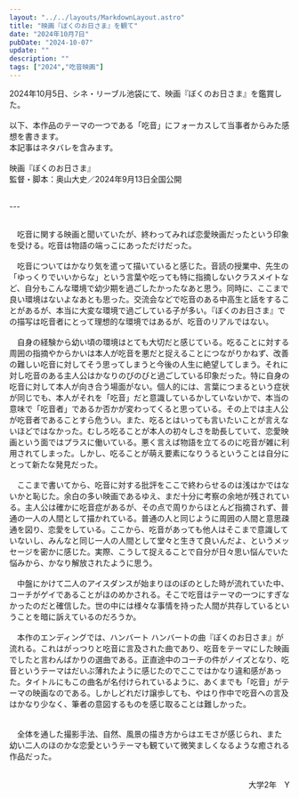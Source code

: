 ```yaml
---
layout: "../../layouts/MarkdownLayout.astro"
title: "映画『ぼくのお日さま』を観て"
date: "2024年10月7日"
pubDate: "2024-10-07"
update: ""
description: ""
tags: ["2024","吃音映画"]
---
```


2024年10月5日、シネ・リーブル池袋にて、映画『ぼくのお日さま』を鑑賞した。
<br>
<br>
以下、本作品のテーマの一つである「吃音」にフォーカスして当事者からみた感想を書きます。
<br>
本記事はネタバレを含みます。
<br>
<br>
映画『ぼくのお日さま』
<br>
監督・脚本：奥山大史／2024年9月13日全国公開
<br>
<br>
<p>---</p>
<br>
&emsp;吃音に関する映画と聞いていたが、終わってみれば恋愛映画だったという印象を受ける。吃音は物語の端っこにあっただけだった。
<br>
<br>
&emsp;吃音についてはかなり気を遣って描いていると感じた。音読の授業中、先生の「ゆっくりでいいからな」という言葉や吃っても特に指摘しないクラスメイトなど、自分もこんな環境で幼少期を過ごしたかったなあと思う。同時に、ここまで良い環境はないよなあとも思った。交流会などで吃音のある中高生と話をすることがあるが、本当に大変な環境で過ごしている子が多い。『ぼくのお日さま』での描写は吃音者にとって理想的な環境ではあるが、吃音のリアルではない。
<br>
<br>
&emsp;自身の経験から幼い頃の環境はとても大切だと感じている。吃ることに対する周囲の指摘やからかいは本人が吃音を悪だと捉えることにつながりかねず、改善の難しい吃音に対してそう思ってしまうと今後の人生に絶望してしまう。それに対し吃音のある主人公はかなりのびのびと過ごしている印象だった。特に自身の吃音に対して本人が向き合う場面がない。個人的には、言葉につまるという症状が同じでも、本人がそれを「吃音」だと意識しているかしていないかで、本当の意味で「吃音者」であるか否かが変わってくると思っている。その上では主人公が吃音者であることすら危うい。また、吃るとはいっても言いたいことが言えないほどではなかった。むしろ吃ることが本人の初々しさを助長していて、恋愛映画という面ではプラスに働いている。悪く言えば物語を立てるのに吃音が雑に利用されてしまった。しかし、吃ることが萌え要素になりうるということは自分にとって新たな発見だった。
<br>
<br>
&emsp;ここまで書いてから、吃音に対する批評をここで終わらせるのは浅はかではないかと恥じた。余白の多い映画であるゆえ、まだ十分に考察の余地が残されている。主人公は確かに吃音症があるが、その点で周りからほとんど指摘されず、普通の一人の人間として描かれている。普通の人と同じように周囲の人間と意思疎通を図り、恋愛をしている。ここから、吃音があっても他人はそこまで意識していないし、みんなと同じ一人の人間として堂々と生きて良いんだよ、というメッセージを密かに感じた。実際、こうして捉えることで自分が日々思い悩んでいた悩みから、かなり解放されたように思う。
<br>
<br>
&emsp;中盤にかけて二人のアイスダンスが始まりほのぼのとした時が流れていた中、コーチがゲイであることがほのめかされる。そこで吃音はテーマの一つにすぎなかったのだと確信した。世の中には様々な事情を持った人間が共存しているということを暗に訴えているのだろうか。
<br>
<br>
&emsp;本作のエンディングでは、ハンバート ハンバートの曲『ぼくのお日さま』が流れる。これはがっつりと吃音に言及された曲であり、吃音をテーマにした映画でしたと言わんばかりの選曲である。正直途中のコーチの件がノイズとなり、吃音というテーマはだいぶ薄れたように感じたのでここではかなり違和感があった。タイトルにもこの曲名が名付けられているように、あくまでも「吃音」がテーマの映画なのである。しかしどれだけ譲歩しても、やはり作中で吃音への言及はかなり少なく、筆者の意図するものを感じ取ることは難しかった。
<br>
<br>
<br>
&emsp;全体を通した撮影手法、自然、風景の描き方からはエモさが感じられ、また幼い二人のほのかな恋愛というテーマも観ていて微笑ましくなるような癒される作品だった。
<br>
<br>
<p style="text-align: right">大学2年&emsp;Y</p>